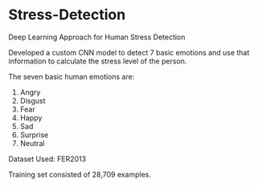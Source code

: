 # Stress-Detection
Deep Learning Approach for Human Stress Detection

Developed a custom CNN model to detect 7 basic emotions and use that information to calculate the stress level of the person.

The seven basic human emotions are:
1. Angry
2. Disgust
3. Fear
4. Happy
5. Sad
6. Surprise
7. Neutral

Dataset Used: FER2013

Training set consisted of 28,709 examples.
